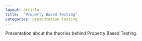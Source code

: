 ```yaml
---
layout: article
title:  "Property Based Testing"
categories: presentation testing
---
```


Presentation about the theories behind Property Based Testing.